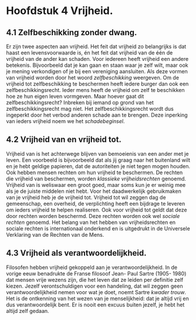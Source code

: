 # Hoofdstuk 4 Vrijheid.

## 4.1 Zelfbeschikking zonder dwang.
Er zijn twee aspecten aan vrijheid. Het feit dat vrijheid zo belangrijks is dat haast een levensvoorwaarde is, én het feit dat vrijheid van de één de vrijheid van de ander kan schaden. Voor iedereen heeft vrijheid een andere betekenis. Bijvoorbeeld dat je kan gaan en staan waar je zelf wilt, maar ook je mening verkondigen of je bij een vereniging aansluiten. Als deze vormen van vrijheid worden door het woord *zelfbeschikking* weergeven. Om de vrijheid tot zelfbeschikking te beschermen heeft iedere burger dan ook een zelfbeschikkingsrecht. Ieder mens heeft de vrijheid om zelf te beschikken hoe ze hun eigen leven vormgeven. Maar hoever gaat dit zelfbeschikkingsrecht? Inbreken bij iemand op grond van het zelfbeschikkingsrecht mag niet. Het zelfbeschikkingsrecht wordt dus ingeperkt door het verbod anderen schade aan te brengen. Deze inperking van ieders vrijheid noem we het *schadebeginsel*.

## 4.2 Vrijheid van en vrijheid tot.
Vrijheid van is het achterwege blijven van bemoeienis van een ander met je leven. Een voorbeeld is bijvoorbeeld dat als jij graag naar het buitenland wilt en je hebt geldige papieren, dat de autoriteiten je niet tegen mogen houden. Ook hebben mensen rechten om hun vrijheid te beschermen. De rechten die vrijheid van beschermen, worden *klassieke vrijheidsrechten* genoemd. Vrijheid van is weliswaar een groot goed, maar soms kun je er weinig mee als je de juiste middelen niet hebt. Voor het daadwerkelijk gebruikmaken van je vrijheid heb je de vrijheid tot. Vrijheid tot wil zeggen dag de gemeenschap, een overheid, de verplichting heeft een bijdrage te leveren om ieders vrijheid te helpen realiseren. Ook voor vrijheid tot geldt dat deze door rechten worden beschermd. Deze rechten worden ook wel *sociale rechten* genoemd.
Het belang van het hebben van vrijheidsrechten en sociale rechten is internationaal onderkend en is uitgedrukt in de Universele Verklaring van de Rechten van de Mens.

## 4.3 Vrijheid als verantwoordelijkheid.
Filosofen hebben vrijheid gekoppeld aan je verantwoordelijkheid. In de vorige eeuw benadrukte de Franse filosoof Jean- Paul Sartre (1905- 1980) dat mensen vrije wezens zijn, die het leven dat ze leiden per definitie zelf kiezen. Jezelf verontschuldigen voor een handeling, dat wil zeggen geen verantwoordelijkheid nemen voor wat je doet, noemt Sartre *kwader trouw*. Het is de ontkenning van het wezen van je menselijkheid: dat je altijd vrij en dus verantwoordelijk bent. Er is nooit een excuus buiten jezelf, je hebt het altijd zelf gedaan.